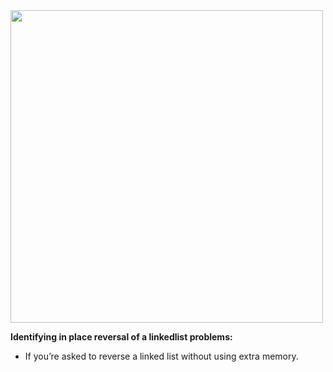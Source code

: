 <img src="https://hackernoon.com/images/G9YRlqC9joZNTWsi1ul7tRkO6tv1-gekl3wfd.jpg" height="500px" />

**Identifying in place reversal of a linkedlist problems:**  

- If you’re asked to reverse a linked list without using extra memory.

